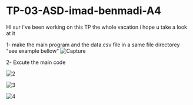 # TP-03-ASD-imad-benmadi-A4

HI sur i've been working on this TP the whole vacation 
i hope u take a look at it 

1- make the main program and the data.csv file in a same file directorey "see example bellow"
![Capture](https://user-images.githubusercontent.com/106430872/211680564-ebf27294-8175-40c1-ab8c-0ccbb9809a46.PNG)

2- Excute the main code 

![2](https://user-images.githubusercontent.com/106430872/211680737-a6525a92-ede9-4b4f-87b1-50b49f232e72.PNG)

![3](https://user-images.githubusercontent.com/106430872/211681019-d83f99bf-c9c7-4446-85d8-f7cac8d0c57a.PNG)

![4](https://user-images.githubusercontent.com/106430872/211681162-70bf89e8-08c6-40d3-bc55-49459632f691.PNG)
